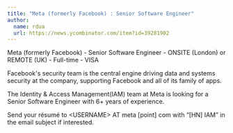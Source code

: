 ```yaml
---
title: "Meta (formerly Facebook) : Senior Software Engineer"
author:
  name: rdua
  url: https://news.ycombinator.com/item?id=39281902
---
```

Meta (formerly Facebook) - Senior Software Engineer - ONSITE (London) or REMOTE (UK) - Full-time - VISA

Facebook&#x27;s security team is the central engine driving data and systems security at the company, supporting Facebook and all of its family of apps.

The Identity &amp; Access Management(IAM) team at Meta is looking for a Senior Software Engineer with 6+ years of experience.

Send your résumé to &lt;USERNAME&gt; AT meta [point] com with “[HN] IAM” in the email subject if interested.

